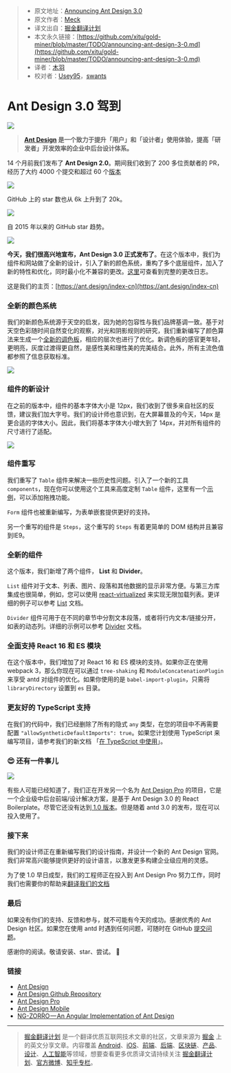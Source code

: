 > * 原文地址：[Announcing Ant Design 3.0](https://medium.com/ant-design/announcing-ant-design-3-0-70e3e65eca0c)
> * 原文作者：[Meck](https://medium.com/@yesmeck?source=post_header_lockup)
> * 译文出自：[掘金翻译计划](https://github.com/xitu/gold-miner)
> * 本文永久链接：[https://github.com/xitu/gold-miner/blob/master/TODO/announcing-ant-design-3-0.md](https://github.com/xitu/gold-miner/blob/master/TODO/announcing-ant-design-3-0.md)
> * 译者：[木羽](https://github.com/zwwill)
> * 校对者：[Usey95](https://github.com/Usey95)，[swants](http://www.swants.cn)


# Ant Design 3.0 驾到

![](https://cdn-images-1.medium.com/max/2000/1*LipB3O0Bt3sdeP4V9ZILeQ.png)

> **[Ant Design](https://ant.design/index-cn) 是一个致力于提升「用户」和「设计者」使用体验，提高「研发者」开发效率的企业中后台设计体系。**

14 个月前我们发布了 **Ant Design 2.0**。期间我们收到了 200 多位贡献者的 PR，经历了大约 4000 个提交和超过 60 个[版本](https://github.com/ant-design/ant-design/releases)

![](https://cdn-images-1.medium.com/max/800/1*lo18e8-74pk6w5jLPy7npA.png)

GitHub 上的 star 数也从 6k 上升到了 20k。

![](https://cdn-images-1.medium.com/max/1000/1*pn8DEp6GwBgoVksi9kwMuw.png)

自 2015 年以来的 GitHub star 趋势。

![](https://cdn-images-1.medium.com/max/800/1*Pyy85SEu0fYxthrWe7vv-A.png)

**今天，我们很高兴地宣布，Ant Design 3.0 正式发布了**。在这个版本中，我们为组件和网站做了全新的设计，引入了新的颜色系统，重构了多个底层组件，加入了新的特性和优化，同时最小化不兼容的更改。[这里](https://ant.design/changelog-cn#3.0.0)可查看到完整的更改日志。

这是我们的主页：[https://ant.design/index-cn](https://ant.design/index-cn)

### 全新的颜色系统

我们的新颜色系统源于天空的启发，因为她的包容性与我们品牌基调一致。基于对天空色彩随时间自然变化的观察，对光和阴影规则的研究，我们重新编写了颜色算法来生成一个[全新的调色板](https://ant.design/docs/spec/colors-cn)，相应的层次也进行了优化。新调色板的感官更年轻，更明亮，灰度过渡得更自然，是感性美和理性美的完美结合。此外，所有主流色值都参照了信息获取标准。

![](https://cdn-images-1.medium.com/max/1000/1*PzbgW3jZA9uyR8JszwLgAw.png)

### 组件的新设计

在之前的版本中，组件的基本字体大小是 12px，我们收到了很多来自社区的反馈，建议我们加大字号。我们的设计师也意识到，在大屏幕普及的今天，14px 是更合适的字体大小。因此，我们将基本字体大小增大到了 14px，并对所有组件的尺寸进行了适配。

![](https://cdn-images-1.medium.com/max/2000/1*NIlj0-TdLMbo_hzSBP8tmg.png)

### 组件重写

我们重写了 `Table` 组件来解决一些历史性问题。引入了一个新的工具 `components`，现在你可以使用这个工具来高度定制 `Table` 组件，这里有一个[示例](https://ant.design/components/table-cn/#components-table-demo-drag-sorting)，可以添加拖拽功能。

`Form` 组件也被重新编写，为表单嵌套提供更好的支持。

另一个重写的组件是 `Steps`，这个重写的 `Steps` 有着更简单的 DOM 结构并且兼容到IE9。

### 全新的组件

这个版本，我们新增了两个组件， **List** 和 **Divider**。

`List` 组件对于文本、列表、图片、段落和其他数据的显示非常方便。与第三方库集成也很简单，例如，您可以使用 [react-virtualized](https://github.com/bvaughn/react-virtualized) 来实现无限加载列表。更详细的例子可以参考 [List](https://ant.design/components/list-cn/) 文档。

`Divider` 组件可用于在不同的章节中分割文本段落，或者将行内文本/链接分开，如表的动态列。详细的示例可以参考 [Divider](https://ant.design/components/divider-cn/) 文档。

### 全面支持 React 16 和 ES 模块

在这个版本中，我们增加了对 React 16 和 ES 模块的支持。如果你正在使用 webpack 3，那么你现在可以通过 `tree-shaking` 和 `ModuleConcatenationPlugin` 来享受 antd 对组件的优化。如果你使用的是 `babel-import-plugin`，只需将 `libraryDirectory` 设置到 `es` 目录。

### 更友好的 TypeScript 支持

在我们的代码中，我们已经删除了所有的隐式 `any` 类型，在您的项目中不再需要配置 `"allowSyntheticDefaultImports": true`。如果您计划使用 TypeScript 来编写项目，请参考我们的新文档 「[在 TypeScript 中使用](https://ant.design/docs/react/use-in-typescript-cn/)」。

### 😍 还有一件事儿

![](https://cdn-images-1.medium.com/max/1000/1*YHn_dMzMYfkIL2Hr5TvXcQ.png)

有些人可能已经知道了，我们正在开发另一个名为 [Ant Design Pro](https://pro.ant.design/) 的项目，它是一个企业级中后台前端/设计解决方案，是基于 Ant Design 3.0 的 React Boilerplate。尽管它还没有达到[ 1.0 版本](https://github.com/ant-design/ant-design-pro/issues/333)。但是随着 antd 3.0 的发布，现在可以投入使用了。

### 接下来

我们的设计师正在重新编写我们的设计指南，并设计一个新的 Ant Design 官网。我们非常高兴能够提供更好的设计语言，以激发更多构建企业级应用的灵感。

为了使 1.0 早日成型，我们的工程师正在投入到 Ant Design Pro 努力工作，同时我们也需要你的帮助来[翻译我们的文档](https://github.com/ant-design/ant-design-pro/issues/120)

### 最后

如果没有你们的支持、反馈和参与，就不可能有今天的成功。感谢优秀的 Ant Design 社区。如果您在使用 antd 时遇到任何问题，可随时在 GitHub [提交问题](https://github.com/ant-design/ant-design/issues/new)。

感谢你的阅读。敬请安装、star、尝试。 🎉

### 链接

*   [Ant Design](https://ant.design)
*   [Ant Design Github Repository](http://github.com/ant-design/ant-design)
*   [Ant Design Pro](https://pro.ant.design/)
*   [Ant Design Mobile](https://mobile.ant.design/)
*   [NG-ZORRO — An Angular Implementation of Ant Design](https://ng.ant.design)


---

> [掘金翻译计划](https://github.com/xitu/gold-miner) 是一个翻译优质互联网技术文章的社区，文章来源为 [掘金](https://juejin.im) 上的英文分享文章。内容覆盖 [Android](https://github.com/xitu/gold-miner#android)、[iOS](https://github.com/xitu/gold-miner#ios)、[前端](https://github.com/xitu/gold-miner#前端)、[后端](https://github.com/xitu/gold-miner#后端)、[区块链](https://github.com/xitu/gold-miner#区块链)、[产品](https://github.com/xitu/gold-miner#产品)、[设计](https://github.com/xitu/gold-miner#设计)、[人工智能](https://github.com/xitu/gold-miner#人工智能)等领域，想要查看更多优质译文请持续关注 [掘金翻译计划](https://github.com/xitu/gold-miner)、[官方微博](http://weibo.com/juejinfanyi)、[知乎专栏](https://zhuanlan.zhihu.com/juejinfanyi)。
